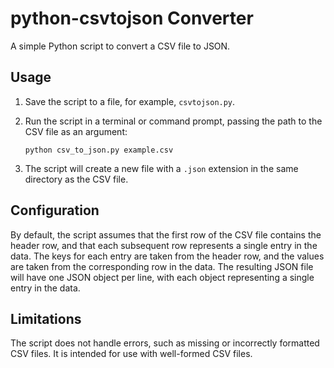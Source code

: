 # python-csvtojson Converter

A simple Python script to convert a CSV file to JSON.

## Usage

1. Save the script to a file, for example, `csvtojson.py`.
2. Run the script in a terminal or command prompt, passing the path to the CSV file as an argument:

    ```
    python csv_to_json.py example.csv
    ```

3. The script will create a new file with a `.json` extension in the same directory as the CSV file.

## Configuration

By default, the script assumes that the first row of the CSV file contains the header row, and that each subsequent row represents a single entry in the data. The keys for each entry are taken from the header row, and the values are taken from the corresponding row in the data. The resulting JSON file will have one JSON object per line, with each object representing a single entry in the data.

## Limitations

The script does not handle errors, such as missing or incorrectly formatted CSV files. It is intended for use with well-formed CSV files.

